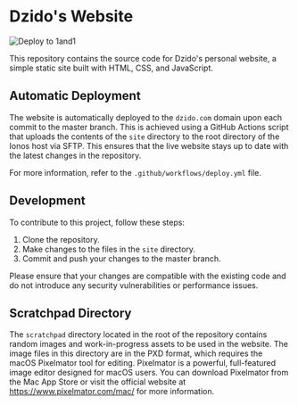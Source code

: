 # Dzido's Website

![Deploy to 1and1](https://github.com//vicsz/dzido-site/actions/workflows/deploy.yml/badge.svg)


This repository contains the source code for Dzido's personal website, a simple static site built with HTML, CSS, and JavaScript. 

## Automatic Deployment

The website is automatically deployed to the `dzido.com` domain upon each commit to the master branch. This is achieved using a GitHub Actions script that uploads the contents of the `site` directory to the root directory of the Ionos host via SFTP. This ensures that the live website stays up to date with the latest changes in the repository.

For more information, refer to the `.github/workflows/deploy.yml` file.

## Development

To contribute to this project, follow these steps:

1. Clone the repository.
2. Make changes to the files in the `site` directory.
3. Commit and push your changes to the master branch.

Please ensure that your changes are compatible with the existing code and do not introduce any security vulnerabilities or performance issues.

## Scratchpad Directory

The `scratchpad` directory located in the root of the repository contains random images and work-in-progress assets to be used in the website. The image files in this directory are in the PXD format, which requires the macOS Pixelmator tool for editing. Pixelmator is a powerful, full-featured image editor designed for macOS users. You can download Pixelmator from the Mac App Store or visit the official website at https://www.pixelmator.com/mac/ for more information.
